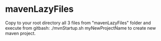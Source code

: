 # mavenLazyFiles

Copy to your root directory all 3 files from "mavenLazyFiles" folder and execute from gitbash:
./mvnStartup.sh myNewProjectName
to create new maven project.
